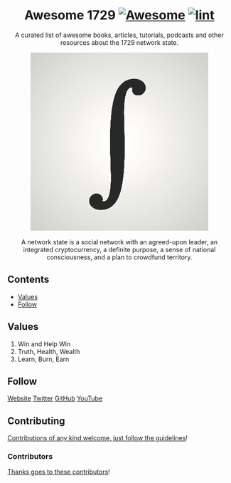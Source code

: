 <div align="center">

<!-- title -->

<!--lint ignore no-dead-urls-->
# Awesome 1729 [![Awesome](https://awesome.re/badge.svg)](https://awesome.re) [![lint](https://github.com/suud/awesome-1729/actions/workflows/lint.yaml/badge.svg)](https://github.com/suud/awesome-1729/actions/workflows/lint.yaml)

<!-- subtitle -->

A curated list of awesome books, articles, tutorials, podcasts and other resources about the 1729 network state.

<!-- image -->

<a href="https://1729.com/summary" target="_blank" rel="noopener noreferrer">
  <img src="images/oneseventwonine_400x400.jpg" />
</a>

<!-- description -->

A network state is a social network with an agreed-upon leader, an integrated cryptocurrency, a definite purpose, a sense of national consciousness, and a plan to crowdfund territory.

</div>

<!-- TOC -->

## Contents

- [Values](#values)
- [Follow](#follow)

<!-- CONTENT -->

## Values

1. Win and Help Win
2. Truth, Health, Wealth
3. Learn, Burn, Earn

<!-- END CONTENT -->

## Follow

<!-- list people worth following on social sites (Twitter, LinkedIn, GitHub, YouTube etc.) -->

[Website](https://1729.com/)
[Twitter](https://twitter.com/oneseventwonine)
[GitHub](https://github.com/1729)
[YouTube](https://www.youtube.com/channel/UCG7ZXETdal8d4k9x6p9vYHg)

## Contributing

[Contributions of any kind welcome, just follow the guidelines](contributing.md)!

### Contributors

[Thanks goes to these contributors](https://github.com/suud/awesome-1729/graphs/contributors)!
